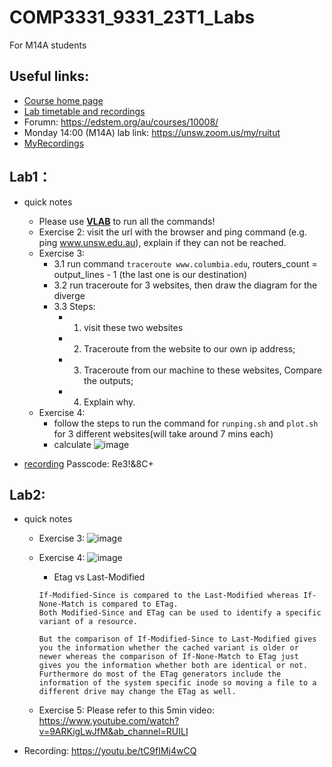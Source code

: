 # COMP3331_9331_23T1_Labs
For M14A students

## Useful links:
 - [Course home page](https://webcms3.cse.unsw.edu.au/COMP3331/23T1/)
 - [Lab timetable and recordings](https://webcms3.cse.unsw.edu.au/COMP3331/22T3/resources/80663)
 - Forumn: https://edstem.org/au/courses/10008/
 - Monday 14:00 (M14A) lab link:  https://unsw.zoom.us/my/ruitut   
 - [MyRecordings](https://www.youtube.com/playlist?list=PL62Uy8LvT4Famj6_UVCQHf8aajP0ySZkL)  
 
## Lab1：  
 - quick notes
   - Please use **[VLAB](https://taggi.cse.unsw.edu.au/FAQ/Really_quick_guide_to_VLAB/)** to run all the commands!
   - Exercise 2: visit the url with the browser and ping command (e.g. ping www.unsw.edu.au), explain if they can not be reached.
   - Exercise 3: 
     - 3.1 run command `traceroute www.columbia.edu`, routers_count = output_lines - 1 (the last one is our destination)
     - 3.2 run traceroute for 3 websites, then draw the diagram for the diverge 
     - 3.3 Steps:
       - 1. visit these two websites
       - 2. Traceroute from the website to our own ip address;
       - 3. Traceroute from our machine to these websites, Compare the outputs;
       - 4. Explain why. 
    - Exercise 4:
      - follow the steps to run the command for `runping.sh` and `plot.sh` for 3 different websites(will take around 7 mins each)
      - calculate
      ![image](https://user-images.githubusercontent.com/27357380/220208534-318783c0-d0ea-496d-beda-a4af81aa0860.png)

 - [recording](https://unsw.zoom.us/rec/share/bog4Y1CNXu86qUZLxQy2CioKgVD6u5zByi4y2eQrKnehPs6FDwxbM0hWqLugG0n9.OwngSptc1JGPwdTG?startTime=1676861413000)
Passcode: Re3!&8C+


## Lab2:
 - quick notes
   - Exercise 3:
  ![image](https://user-images.githubusercontent.com/27357380/221456972-412c8647-79bc-4311-b01d-6ab92058c93f.png)

   - Exercise 4:
   ![image](https://user-images.githubusercontent.com/27357380/221456458-220a643a-6a30-479a-994e-bd77681cf853.png)
     - Etag vs Last-Modified
      ```
      If-Modified-Since is compared to the Last-Modified whereas If-None-Match is compared to ETag. 
      Both Modified-Since and ETag can be used to identify a specific variant of a resource.

      But the comparison of If-Modified-Since to Last-Modified gives you the information whether the cached variant is older or newer whereas the comparison of If-None-Match to ETag just gives you the information whether both are identical or not. 
      Furthermore do most of the ETag generators include the information of the system specific inode so moving a file to a different drive may change the ETag as well.
      ```

    - Exercise 5: Please refer to this 5min video: https://www.youtube.com/watch?v=9ARKigLwJfM&ab_channel=RUILI
  - Recording:  https://youtu.be/tC9fIMj4wCQ 
